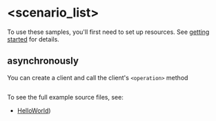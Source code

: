 # <scenario_list>

To use these samples, you'll first need to set up resources. See [getting started](https://github.com/Azure/azure-sdk-for-net/blob/main/sdk/purview/Azure.Analytics.Share/README.md#getting-started) for details.

## <scenario> asynchronously

You can create a client and call the client's `<operation>` method

```C# Snippet:Azure_Analytics_Share_ScenarioAsync
```

To see the full example source files, see:
* [HelloWorld](https://github.com/Azure/azure-sdk-for-net/blob/main/sdk/purview/Azure.Analytics.Share/tests/Samples/Sample1_HelloWorldAsync.cs))

<!-- please refer to <https://github.com/Azure/azure-sdk-for-net/main/sdk/template/Azure.Template/samples/Sample1_HelloWorldAsync.md> to write sample readme file. -->